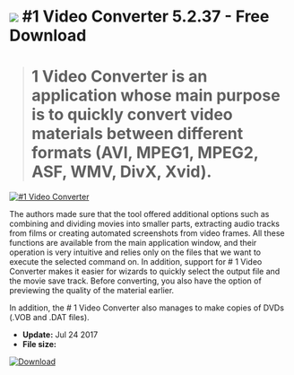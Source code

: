 # ![](https://cdn.softexe.net/static/icon/win.gif) #1 Video Converter  5.2.37 - Free Download

> # 1 Video Converter is an application whose main purpose is to quickly convert video materials between different formats (AVI, MPEG1, MPEG2, ASF, WMV, DivX, Xvid).

[![#1 Video Converter](https:)](https://softexe.net/win/system/archive-programs/1-video-converter:pRacp.html)

The authors made sure that the tool offered additional options such as combining and dividing movies into smaller parts, extracting audio tracks from films or creating automated screenshots from video frames. All these functions are available from the main application window, and their operation is very intuitive and relies only on the files that we want to execute the selected command on. In addition, support for # 1 Video Converter makes it easier for wizards to quickly select the output file and the movie save track. Before converting, you also have the option of previewing the quality of the material earlier.
 
 In addition, the # 1 Video Converter also manages to make copies of DVDs (.VOB and .DAT files).


- **Update:** Jul 24 2017
- **File size:** 

[![Download](https://cdn.softexe.net/static/img/download.png)](https://softexe.net/win/system/archive-programs/1-video-converter:pRacp.html)

